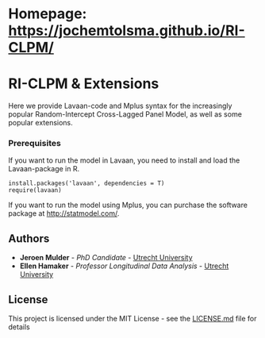 # Homepage: https://jochemtolsma.github.io/RI-CLPM/

# RI-CLPM & Extensions

Here we provide Lavaan-code and Mplus syntax for the increasingly popular Random-Intercept Cross-Lagged Panel Model, as well as some popular extensions.

### Prerequisites

If you want to run the model in Lavaan, you need to install and load the Lavaan-package in R. 

```
install.packages('lavaan', dependencies = T)
require(lavaan)
```
If you want to run the model using Mplus, you can purchase the software package at http://statmodel.com/. 

## Authors

* **Jeroen Mulder** - *PhD Candidate* - [Utrecht University](https://www.uu.nl/staff/JDMulder)
* **Ellen Hamaker** - *Professor Longitudinal Data Analysis* - [Utrecht University](https://www.uu.nl/staff/ELHamaker)

## License

This project is licensed under the MIT License - see the [LICENSE.md](LICENSE.md) file for details
